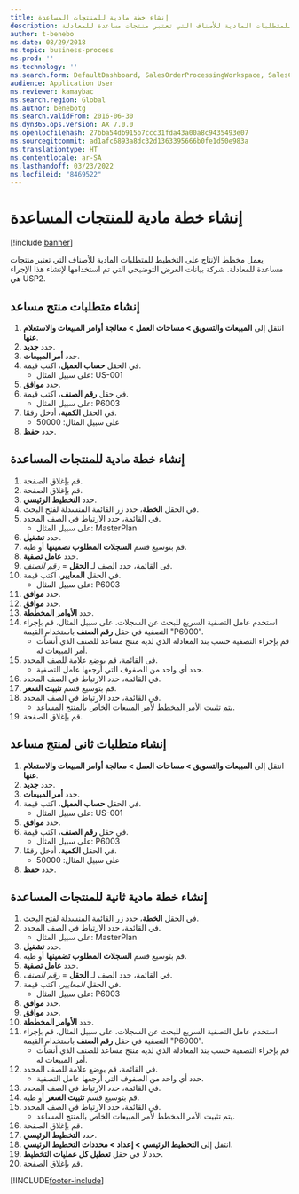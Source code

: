 ```yaml
---
title: إنشاء خطة مادية للمنتجات المساعدة
description: يعمل مخطط الإنتاج على التخطيط للمتطلبات المادية للأصناف التي تعتبر منتجات مساعدة للمعادلة.
author: t-benebo
ms.date: 08/29/2018
ms.topic: business-process
ms.prod: ''
ms.technology: ''
ms.search.form: DefaultDashboard, SalesOrderProcessingWorkspace, SalesCreateOrder, SalesTable, ReqCreatePlanWorkspace, ReqTransPlanCard, SysQueryForm, ReqTransPo
audience: Application User
ms.reviewer: kamaybac
ms.search.region: Global
ms.author: benebotg
ms.search.validFrom: 2016-06-30
ms.dyn365.ops.version: AX 7.0.0
ms.openlocfilehash: 27bba54db915b7ccc31fda43a00a8c9435493e07
ms.sourcegitcommit: ad1afc6893a8dc32d1363395666b0fe1d50e983a
ms.translationtype: HT
ms.contentlocale: ar-SA
ms.lasthandoff: 03/23/2022
ms.locfileid: "8469522"
---
```

# <a name="create-a-material-plan-for-co-products"></a>إنشاء خطة مادية للمنتجات المساعدة

[!include [banner](../../includes/banner.md)]

يعمل مخطط الإنتاج على التخطيط للمتطلبات المادية للأصناف التي تعتبر منتجات مساعدة للمعادلة. شركة بيانات العرض التوضيحي التي تم استخدامها لإنشاء هذا الإجراء هي USP2.

## <a name="create-requirement-for-a-co-product"></a>إنشاء متطلبات منتج مساعد

1. انتقل إلى **المبيعات والتسويق \> مساحات العمل \> معالجة أوامر المبيعات والاستعلام عنها**.
1. حدد **جديد**.
1. حدد **أمر المبيعات**.
1. في الحقل **حساب العميل**، اكتب قيمة.
    * على سبيل المثال: US-001  
1. حدد **موافق**.
1. في حقل **رقم الصنف**، اكتب قيمة.
    * على سبيل المثال: P6003  
1. في الحقل **الكمية**، أدخل رقمًا.
    * على سبيل المثال: 50000  
1. حدد **حفظ**.

## <a name="create-a-material-plan-for-co-products"></a>إنشاء خطة مادية للمنتجات المساعدة

1. قم بإغلاق الصفحة.
1. قم بإغلاق الصفحة.
1. حدد **التخطيط الرئيسي**.
1. في الحقل **الخطة**، حدد زر القائمة المنسدلة لفتح البحث.
1. في القائمة، حدد الارتباط في الصف المحدد.
    * على سبيل المثال: MasterPlan  
1. حدد **تشغيل**.
1. قم بتوسيع قسم **السجلات المطلوب تضمينها** أو طيه.
1. حدد **عامل تصفية**.
1. في القائمة، حدد الصف لـ **الحقل** = *رقم الصنف*.
1. في الحقل **المعايير**، اكتب قيمة.
    * على سبيل المثال: P6003  
1. حدد **موافق**.
1. حدد **موافق**.
1. حدد **الأوامر المخططة‬**.
1. استخدم عامل التصفية السريع للبحث عن السجلات. على سبيل المثال، قم بإجراء التصفية في حقل **رقم الصنف** باستخدام القيمة "P6000".
    * قم بإجراء التصفية حسب بند المعادلة الذي لديه منتج مساعد للصنف الذي أنشأت أمر المبيعات له.  
1. في القائمة، قم بوضع علامة للصف المحدد.
    * حدد أي واحد من الصفوف التي أرجعها عامل التصفية.  
1. في القائمة، حدد الارتباط في الصف المحدد.
1. قم بتوسيع قسم  **تثبيت السعر**.
1. في القائمة، حدد الارتباط في الصف المحدد.
    * يتم تثبيت الأمر المخطط لأمر المبيعات الخاص بالمنتج المساعد.  
1. قم بإغلاق الصفحة.

## <a name="create-a-second-requirement-for-a-co-product"></a>إنشاء متطلبات ثاني لمنتج مساعد

1. انتقل إلى **المبيعات والتسويق \> مساحات العمل \> معالجة أوامر المبيعات والاستعلام عنها**.
1. حدد **جديد**.
1. حدد **أمر المبيعات**.
1. في الحقل **حساب العميل**، اكتب قيمة.
    * على سبيل المثال: US-001  
1. حدد **موافق**.
1. في حقل **رقم الصنف**، اكتب قيمة.
    * على سبيل المثال: P6003  
1. في الحقل **الكمية**، أدخل رقمًا.
    * على سبيل المثال: 50000  
1. حدد **حفظ**.

## <a name="create-a-second-material-plan-for-co-products"></a>إنشاء خطة مادية ثانية للمنتجات المساعدة

1. في الحقل **الخطة**، حدد زر القائمة المنسدلة لفتح البحث.
2. في القائمة، حدد الارتباط في الصف المحدد.
    * على سبيل المثال: MasterPlan  
3. حدد **تشغيل**.
4. قم بتوسيع قسم **السجلات المطلوب تضمينها** أو طيه.
5. حدد **عامل تصفية**.
6. في القائمة، حدد الصف لـ **الحقل** = *رقم الصنف*.
7. في الحقل *المعايير*، اكتب قيمة.
    * على سبيل المثال: P6003  
8. حدد **موافق**.
9. حدد **موافق**.
10. حدد **الأوامر المخططة‬**.
11. استخدم عامل التصفية السريع للبحث عن السجلات. على سبيل المثال، قم بإجراء التصفية في حقل **رقم الصنف** باستخدام القيمة "P6000".
    * قم بإجراء التصفية حسب بند المعادلة الذي لديه منتج مساعد للصنف الذي أنشأت أمر المبيعات له.  
12. في القائمة، قم بوضع علامة للصف المحدد.
    * حدد أي واحد من الصفوف التي أرجعها عامل التصفية.  
13. في القائمة، حدد الارتباط في الصف المحدد.
14. قم بتوسيع قسم **تثبيت السعر** أو طيه.
15. في القائمة، حدد الارتباط في الصف المحدد.
    * يتم تثبيت الأمر المخطط لأمر المبيعات الخاص بالمنتج المساعد.  
16. قم بإغلاق الصفحة.
17. حدد **التخطيط الرئيسي**.
18. انتقل إلى **التخطيط الرئيسي \> إعداد \> محددات التخطيط الرئيسي**.
19. حدد *لا* في حقل **تعطيل كل عمليات التخطيط**.
20. قم بإغلاق الصفحة.


[!INCLUDE[footer-include](../../../includes/footer-banner.md)]